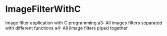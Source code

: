 # ImageFilterWithC
Image filter application with C programming
a3: All images filters separated with different functions
a4: All iimage filters piped together
